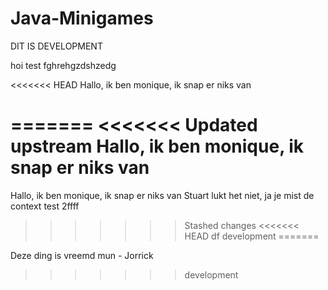 # Java-Minigames

DIT IS DEVELOPMENT

hoi test
fghrehgzdshzedg

<<<<<<< HEAD
Hallo, ik ben monique, ik snap er niks van

=======
<<<<<<< Updated upstream
Hallo, ik ben monique, ik snap er niks van
=======
Hallo, ik ben monique, ik snap er niks van
Stuart lukt het niet, ja je mist de context
test 2ffff
>>>>>>> Stashed changes
<<<<<<< HEAD
df
>>>>>>> development
=======

Deze ding is vreemd mun - Jorrick
>>>>>>> development
